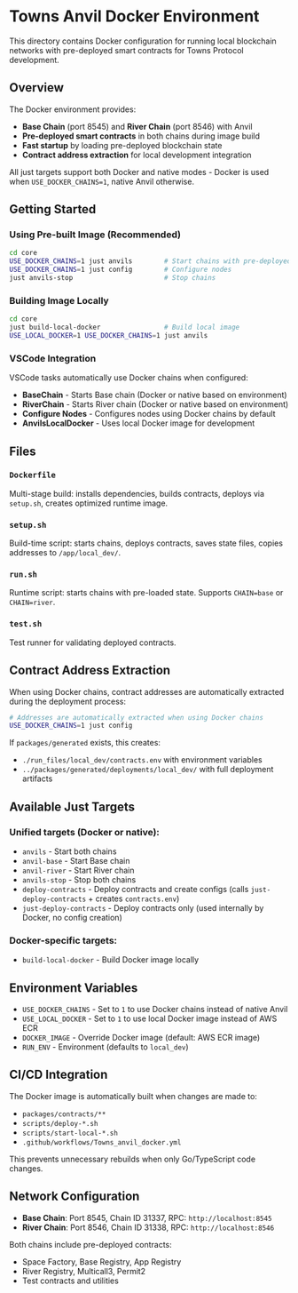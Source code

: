# Towns Anvil Docker Environment

This directory contains Docker configuration for running local blockchain networks with pre-deployed smart contracts for Towns Protocol development.

## Overview

The Docker environment provides:

- **Base Chain** (port 8545) and **River Chain** (port 8546) with Anvil
- **Pre-deployed smart contracts** in both chains during image build
- **Fast startup** by loading pre-deployed blockchain state
- **Contract address extraction** for local development integration

All just targets support both Docker and native modes - Docker is used when `USE_DOCKER_CHAINS=1`, native Anvil otherwise.

## Getting Started

### Using Pre-built Image (Recommended)

```bash
cd core
USE_DOCKER_CHAINS=1 just anvils        # Start chains with pre-deployed contracts
USE_DOCKER_CHAINS=1 just config        # Configure nodes
just anvils-stop                       # Stop chains
```

### Building Image Locally

```bash
cd core
just build-local-docker                # Build local image
USE_LOCAL_DOCKER=1 USE_DOCKER_CHAINS=1 just anvils
```

### VSCode Integration

VSCode tasks automatically use Docker chains when configured:

- **BaseChain** - Starts Base chain (Docker or native based on environment)
- **RiverChain** - Starts River chain (Docker or native based on environment)
- **Configure Nodes** - Configures nodes using Docker chains by default
- **AnvilsLocalDocker** - Uses local Docker image for development

## Files

### `Dockerfile`

Multi-stage build: installs dependencies, builds contracts, deploys via `setup.sh`, creates optimized runtime image.

### `setup.sh`

Build-time script: starts chains, deploys contracts, saves state files, copies addresses to `/app/local_dev/`.

### `run.sh`

Runtime script: starts chains with pre-loaded state. Supports `CHAIN=base` or `CHAIN=river`.

### `test.sh`

Test runner for validating deployed contracts.

## Contract Address Extraction

When using Docker chains, contract addresses are automatically extracted during the deployment process:

```bash
# Addresses are automatically extracted when using Docker chains
USE_DOCKER_CHAINS=1 just config
```

If `packages/generated` exists, this creates:

- `./run_files/local_dev/contracts.env` with environment variables
- `../packages/generated/deployments/local_dev/` with full deployment artifacts

## Available Just Targets

### Unified targets (Docker or native):

- `anvils` - Start both chains
- `anvil-base` - Start Base chain
- `anvil-river` - Start River chain
- `anvils-stop` - Stop both chains
- `deploy-contracts` - Deploy contracts and create configs (calls `just-deploy-contracts` + creates `contracts.env`)
- `just-deploy-contracts` - Deploy contracts only (used internally by Docker, no config creation)

### Docker-specific targets:

- `build-local-docker` - Build Docker image locally

## Environment Variables

- `USE_DOCKER_CHAINS` - Set to `1` to use Docker chains instead of native Anvil
- `USE_LOCAL_DOCKER` - Set to `1` to use local Docker image instead of AWS ECR
- `DOCKER_IMAGE` - Override Docker image (default: AWS ECR image)
- `RUN_ENV` - Environment (defaults to `local_dev`)

## CI/CD Integration

The Docker image is automatically built when changes are made to:

- `packages/contracts/**`
- `scripts/deploy-*.sh`
- `scripts/start-local-*.sh`
- `.github/workflows/Towns_anvil_docker.yml`

This prevents unnecessary rebuilds when only Go/TypeScript code changes.

## Network Configuration

- **Base Chain**: Port 8545, Chain ID 31337, RPC: `http://localhost:8545`
- **River Chain**: Port 8546, Chain ID 31338, RPC: `http://localhost:8546`

Both chains include pre-deployed contracts:

- Space Factory, Base Registry, App Registry
- River Registry, Multicall3, Permit2
- Test contracts and utilities
